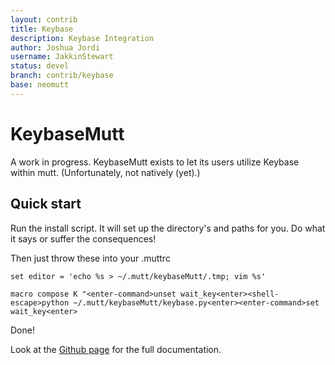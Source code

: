 ```yaml
---
layout: contrib
title: Keybase
description: Keybase Integration
author: Joshua Jordi
username: JakkinStewart
status: devel
branch: contrib/keybase
base: neomutt
---
```


# KeybaseMutt

A work in progress. KeybaseMutt exists to let its users utilize Keybase within mutt. (Unfortunately, not natively (yet).)

## Quick start

Run the install script. It will set up the directory's and paths for you. Do what it says or suffer the consequences!

Then just throw these into your .muttrc

`set editor = 'echo %s > ~/.mutt/keybaseMutt/.tmp; vim %s'`

`macro compose K "<enter-command>unset wait_key<enter><shell-escape>python ~/.mutt/keybaseMutt/keybase.py<enter><enter-command>set wait_key<enter>`

Done!

Look at the [Github page](https://github.com/neomutt/neomutt/tree/neomutt/contrib/keybase) for the full documentation.
